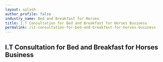 ```yaml
---
layout: splash 
author_profile: false 
industry_name: Bed and Breakfast for Horses
title: I.T Consultation for Bed and Breakfast for Horses Business
permalink: /it-consultation-for-bed-and-breakfast-for-horses-business
---
```


## I.T Consultation for Bed and Breakfast for Horses Business